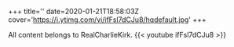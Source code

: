+++
title=''
date=2020-01-21T18:58:03Z
cover='https://i.ytimg.com/vi/ifFsl7dCJu8/hqdefault.jpg'
+++

All content belongs to RealCharlieKirk.
{{< youtube ifFsl7dCJu8 >}}

